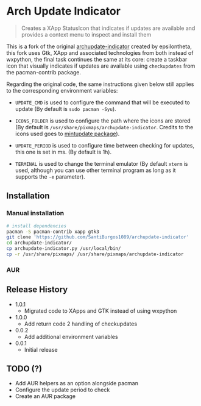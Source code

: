 # Arch Update Indicator
> Creates a XApp StatusIcon that indicates if updates are available and provides a context menu to inspect and install them

This is a fork of the original [archupdate-indicator](https://github.com/epsilontheta/archupdate-indicator) created by epsilontheta, this fork uses Gtk, XApp and associated technologies from both instead of wxpython, the final task continues the same at its core: create a taskbar icon that visually indicates if updates are available using `checkupdates` from the pacman-contrib package.

Regarding the original code, the same instructions given below still applies to the corresponding environment variables:

* `UPDATE_CMD` is used to configure the command that will be executed to update (By default is `sudo pacman -Syu`).

* `ICONS_FOLDER` is used to configure the path where the icons are stored (By default is `/usr/share/pixmaps/archupdate-indicator`. Credits to the icons used goes to [mintupdate package](https://github.com/linuxmint/mintupdate)).

* `UPDATE_PERIOD` is used to configure time between checking for updates, this one is set in ms. (By default is 1h).

* `TERMINAL` is used to change the terminal emulator (By default `xterm` is used, although you can use other terminal program as long as it supports the `-e` parameter).

## Installation

### Manual installation

```sh
# install dependencies
pacman -S pacman-contrib xapp gtk3
git clone 'https://github.com/SantiBurgos1089/archupdate-indicator'
cd archupdate-indicator/
cp archupdate-indicator.py /usr/local/bin/
cp -r /usr/share/pixmaps/ /usr/share/pixmaps/archupdate-indicator
```

### AUR

## Release History

* 1.0.1
    * Migrated code to XApps and GTK instead of using wxpython
* 1.0.0
    * Add return code 2 handling of checkupdates
* 0.0.2
    * Add additional environment variables
* 0.0.1
    * Initial release

## TODO (?)
* Add AUR helpers as an option alongside pacman
* Configure the update period to check
* Create an AUR package
